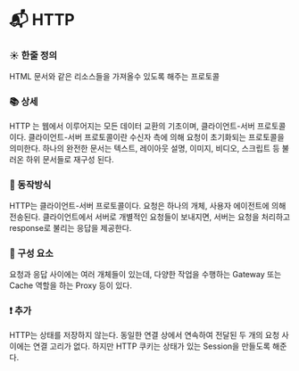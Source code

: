 # 📬 HTTP


### ☀️ 한줄 정의
HTML 문서와 같은 리소스들을 가져올수 있도록 해주는 프로토콜
### 📚 상세
HTTP 는 웹에서 이루어지는 모든 데이터 교환의 기초이며, 클라이언트-서버 프로토콜이다.
클라이언트-서버 프로토콜이란 수신자 측에 의해 요청이 초기화되는 프로토콜을 의미한다. 하나의 완전한 문서는 텍스트, 레이아웃 설명, 이미지, 비디오, 스크립트 등 불러온 하위 문서들로 재구성 된다.
### 🏃 동작방식
HTTP는 클라이언트-서버 프로토콜이다. 요청은 하나의 개체, 사용자 에이전트에 의해 전송된다. 클라이언트에서 서버로 개별적인 요청들이 보내지면, 서버는 요청을 처리하고 response로 불리는 응답을 제공한다.
### 📄 구성 요소
요청과 응답 사이에는 여러 개체들이 있는데, 다양한 작업을 수행하는 Gateway 또는 Cache 역할을 하는 Proxy 등이 있다.
### ❗ 추가
HTTP는 상태를 저장하지 않는다. 동일한 연결 상에서 연속하여 전달된 두 개의 요청 사이에는 연결 고리가 없다. 하지만 HTTP 쿠키는 상태가 있는 Session을 만들도록 해준다.